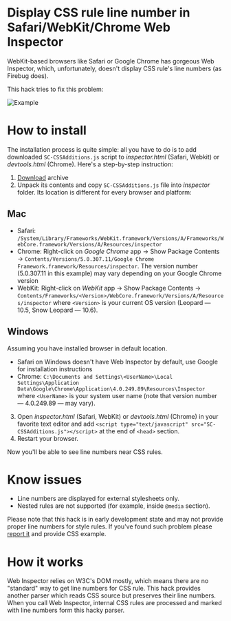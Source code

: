 Display CSS rule line number in Safari/WebKit/Chrome Web Inspector
==================================================================

WebKit-based browsers like Safari or Google Chrome has gorgeous Web Inspector, which, unfortunately, doesn't display CSS rule's line numbers (as Firebug does).

This hack tries to fix this problem:

![Example](http://img638.yfrog.com/img638/715/q0b.png)

How to install
==============

The installation process is quite simple: all you have to do is to add downloaded `SC-CSSAdditions.js` script to *inspector.html* (Safari, Webkit) or *devtools.html* (Chrome). Here's a step-by-step instruction:

1. [Download](http://github.com/sergeche/webkit-css/downloads) archive
2. Unpack its contents and copy `SC-CSSAdditions.js` file into *inspector* folder. Its location is different for every browser and platform:

Mac
---
* Safari: `/System/Library/Frameworks/WebKit.framework/Versions/A/Frameworks/WebCore.framework/Versions/A/Resources/inspector`
* Chrome: Right-click on _Google Chrome_ app → Show Package Contents → `Contents/Versions/5.0.307.11/Google Chrome Framework.framework/Resources/inspector`. The version number (5.0.307.11 in this example) may vary depending on your Google Chrome version
* WebKit: Right-click on _WebKit_ app → Show Package Contents → `Contents/Frameworks/<Version>/WebCore.framework/Versions/A/Resources/inspector` where `<Version>` is your current OS version (Leopard — 10.5, Snow Leopard — 10.6).
	
Windows
-------
Assuming you have installed browser in default location.

* Safari on Windows doesn't have Web Inspector by default, use Google for installation instructions
* Chrome: `C:\Documents and Settings\<UserName>\Local Settings\Application Data\Google\Chrome\Application\4.0.249.89\Resources\Inspector` where `<UserName>` is your system user name (note that version number — 4.0.249.89 — may vary).


3. Open _inspector.html_ (Safari, WebKit) or _devtools.html_ (Chrome) in your favorite text editor and add `<script type="text/javascript" src="SC-CSSAdditions.js"></script>` at the end of `<head>` section.
4. Restart your browser.

Now you'll be able to see line numbers near CSS rules.

Know issues
===========
* Line numbers are displayed for external stylesheets only.
* Nested rules are not supported (for example, inside `@media` section).

Please note that this hack is in early development state and may not provide proper line numbers for style rules. If you've found such problem please [report it](http://github.com/sergeche/webkit-css/issues) and provide CSS example.

How it works
============
Web Inspector relies on W3C's DOM mostly, which means there are no "standard" way to get line numbers for CSS rule. This hack provides another parser which reads CSS source but preserves their line numbers. When you call Web Inspector, internal CSS rules are processed and marked with line numbers form this hacky parser.

